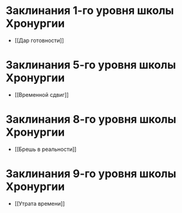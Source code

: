 
# Заклинания 1-го уровня школы Хронургии
- [[Дар готовности]]
# Заклинания 5-го уровня школы Хронургии
- [[Временной сдвиг]]
# Заклинания 8-го уровня школы Хронургии
- [[Брешь в реальности]]
# Заклинания 9-го уровня школы Хронургии
- [[Утрата времени]]
